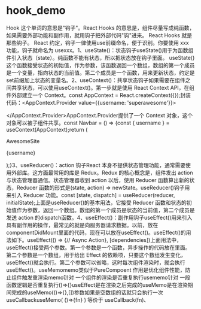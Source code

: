 # hook_demo

Hook 这个单词的意思是"钩子"。React Hooks 的意思是，组件尽量写成纯函数，如果需要外部功能和副作用，就用钩子把外部代码"钩"进来。 React Hooks 就是那些钩子。 React 约定，钩子一律使用use前缀命名，便于识别。你要使用 xxx 功能，钩子就命名为 usexxx。1、useState()：状态钩子useState()用于为函数组件引入状态（state）。纯函数不能有状态，所以把状态放在钩子里面。 useState()这个函数接受状态的初始值，作为参数，该函数返回一个数组，数组的第一个成员是一个变量，指向状态的当前值。第二个成员是一个函数，用来更新状态，约定是set前缀加上状态的变量名。2、useContext()：共享状态钩子如果需要在组件之间共享状态，可以使用useContext()。第一步就是使用 React Context API，在组件外部建立一个 Context。const AppContext = React.createContext({});封装代码：<AppContext.Provider value={{username: 'superawesome'}}><div className="App"><Navbar/><Messages/></div></AppContext.Provider>AppContext.Provider提供了一个 Context 对象，这个对象可以被子组件共享。const Navbar = () => {const { username } = useContext(AppContext);return (<div className="navbar"><p>AwesomeSite</p><p>{username}</p></div>);}3、useReducer()：action 钩子React 本身不提供状态管理功能，通常需要使用外部库。这方面最常用的库是 Redux。Redux 的核心概念是，组件发出 action 与状态管理器通信。状态管理器收到 action 以后，使用 Reducer 函数算出新的状态，Reducer 函数的形式是(state, action) => newState。useReducer()钩子用来引入 Reducer 功能。const [state, dispatch] = useReducer(reducer, initialState);上面是useReducer()的基本用法，它接受 Reducer 函数和状态的初始值作为参数，返回一个数组。数组的第一个成员是状态的当前值，第二个成员是发送 action 的dispatch函数。4、useEffect()：副作用钩子useEffect()用来引入具有副作用的操作，最常见的就是向服务器请求数据。以前，放在componentDidMount里面的代码，现在可以放在useEffect()。useEffect()的用法如下。useEffect(() => {// Async Action}, [dependencies])上面用法中，useEffect()接受两个参数。第一个参数是一个函数，异步操作的代码放在里面。第二个参数是一个数组，用于给出 Effect 的依赖项，只要这个数组发生变化，useEffect()就会执行。第二个参数可以省略，这时每次组件渲染时，就会执行useEffect()。useMemomemo类似于PureCompoent 作用是优化组件性能，防止组件触发重渲染memo针对 一个组件的渲染是否重复执行<Foo />usememo针对 一段函数逻辑是否重复执行()=>{}useEffect是在渲染之后完成的useMemo是在渲染期间完成的useMemo(()=>{},[])参数如果是空数组的话就只会执行一次useCallbackuseMemo( ()=>{fn} ) 等价于 useCallback(fn)、
